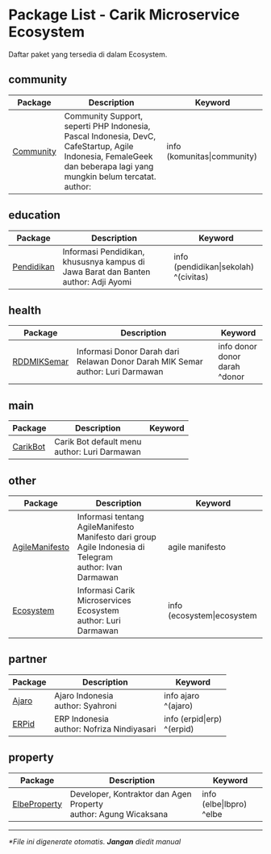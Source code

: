 # Package List - Carik Microservice Ecosystem
Daftar paket yang tersedia di dalam Ecosystem.


## community
| Package | Description | Keyword |
|---|---|---|
|[Community](../data/community/Community)|Community Support, seperti PHP Indonesia, Pascal Indonesia, DevC, CafeStartup, Agile Indonesia, FemaleGeek dan beberapa lagi yang mungkin belum tercatat.<br>author: |info (komunitas\|community)<br />|

## education
| Package | Description | Keyword |
|---|---|---|
|[Pendidikan](../data/education/Pendidikan)|Informasi Pendidikan, khususnya kampus di Jawa Barat dan Banten<br>author: Adji Ayomi|info (pendidikan\|sekolah)<br />^(civitas)<br />|

## health
| Package | Description | Keyword |
|---|---|---|
|[RDDMIKSemar](../data/health/RDDMIKSemar)|Informasi Donor Darah dari Relawan Donor Darah MIK Semar<br>author: Luri Darmawan|info donor<br />donor darah<br />^donor<br />|

## main
| Package | Description | Keyword |
|---|---|---|
|[CarikBot](../data/main/CarikBot)|Carik Bot default menu<br>author: Luri Darmawan||

## other
| Package | Description | Keyword |
|---|---|---|
|[AgileManifesto](../data/other/AgileManifesto)|Informasi tentang AgileManifesto Manifesto dari group Agile Indonesia di Telegram<br>author: Ivan Darmawan|agile manifesto<br />|
|[Ecosystem](../data/other/Ecosystem)|Informasi Carik Microservices Ecosystem<br>author: Luri Darmawan|info (ecosystem\|ecosystem|ekosistem)<br />^(ecosystem|ecosystem|ekosistem)<br />|

## partner
| Package | Description | Keyword |
|---|---|---|
|[Ajaro](../data/partner/Ajaro)|Ajaro Indonesia<br>author: Syahroni|info ajaro<br />^(ajaro)<br />|
|[ERPid](../data/partner/ERPid)|ERP Indonesia<br>author: Nofriza Nindiyasari|info (erpid\|erp)<br />^(erpid)<br />|

## property
| Package | Description | Keyword |
|---|---|---|
|[ElbeProperty](../data/property/ElbeProperty)|Developer, Kontraktor dan Agen Property<br>author: Agung Wicaksana|info (elbe\|lbpro)<br />^elbe<br />|

___
_*File ini digenerate otomatis. **Jangan** diedit manual_